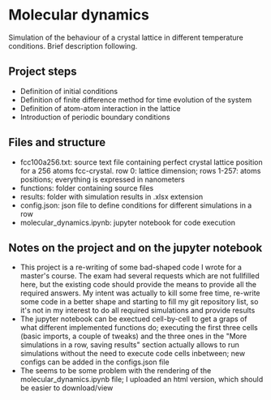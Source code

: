 # Molecular dynamics
Simulation of the behaviour of a crystal lattice in different temperature conditions. Brief description following.

## Project steps
<ul>
<li>Definition of initial conditions
<li>Definition of finite difference method for time evolution of the system
<li>Definition of atom-atom interaction in the lattice
<li>Introduction of periodic boundary conditions
</ul>

## Files and structure
<ul>
<li>fcc100a256.txt: source text file containing perfect crystal lattice position for a 256 atoms fcc-crystal. row 0: lattice dimension; rows 1-257: atoms positions; everything is expressed in nanometers
<li>functions: folder containing source files
<li>results: folder with simulation results in .xlsx extension
<li>config.json: json file to define conditions for different simulations in a row
<li>molecular_dynamics.ipynb: jupyter notebook for code execution
</ul>

## Notes on the project and on the jupyter notebook
<ul>
<li>This project is a re-writing of some bad-shaped code I wrote for a master's course. The exam had several requests which are not fullfilled here, but the existing code should provide the means to provide all the required answers. My intent was actually to kill some free time, re-write some code in a better shape and starting to fill my git repository list, so it's not in my interest to do all required simulations and provide results
<li>The jupyter notebook can be exectued cell-by-cell to get a graps of what different implemented functions do; executing the first three cells (basic imports, a couple of tweaks) and the three ones in the "More simulations in a row, saving results" section actually allows to run simulations without the need to execute code cells inbetween; new configs can be added in the configs.json file
<li>The seems to be some problem with the rendering of the molecular_dynamics.ipynb file; I uploaded an html version, which should be easier to download/view
</ul>